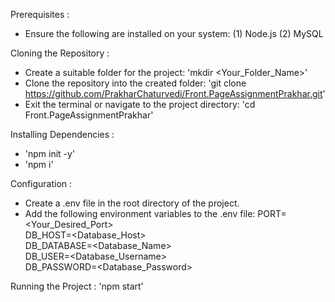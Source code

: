 Prerequisites :
- Ensure the following are installed on your system:
  (1) Node.js
  (2) MySQL

Cloning the Repository : 
- Create a suitable folder for the project:
  'mkdir <Your_Folder_Name>'
- Clone the repository into the created folder:
  'git clone https://github.com/PrakharChaturvedi/Front.PageAssignmentPrakhar.git'
- Exit the terminal or navigate to the project directory:
  'cd Front.PageAssignmentPrakhar'

Installing Dependencies :
- 'npm init -y'
- 'npm i'

Configuration :
- Create a .env file in the root directory of the project.
- Add the following environment variables to the .env file:
  PORT=<Your_Desired_Port>  
  DB_HOST=<Database_Host>  
  DB_DATABASE=<Database_Name>  
  DB_USER=<Database_Username>  
  DB_PASSWORD=<Database_Password>

Running the Project :
  'npm start'  
